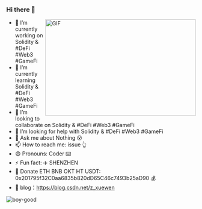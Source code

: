 ### Hi there 👋

<!--
**boy-good/boy-good** is a ✨ _special_ ✨ repository because its `README.md` (this file) appears on your GitHub profile.

Here are some ideas to get you started:
-->

<img align="right" alt="GIF" src="https://github.com/abhisheknaiidu/abhisheknaiidu/blob/master/code.gif?raw=true" width="400" height="256" />


- 🔭 I’m currently working on Solidity & #DeFi #Web3 #GameFi
- 🌱 I’m currently learning Solidity & #DeFi #Web3 #GameFi
- 👯 I’m looking to collaborate on Solidity & #DeFi #Web3 #GameFi
- 🤔 I’m looking for help with Solidity & #DeFi #Web3 #GameFi
- 💬 Ask me about Nothing 😵
- 📫 How to reach me: issue 👆
- 😄 Pronouns: Coder ⌨️ 
- ⚡ Fun fact: ✈️ SHENZHEN
- 🔐 Donate ETH BNB OKT HT USDT: 0x201795f32C0aa6835b820dD65C46c7493b25aD90 💰
- 🦉 blog：https://blog.csdn.net/z_xuewen


<img align="left" src="https://github-readme-stats.vercel.app/api?username=boy-good&show_icons=true&theme=gotham" alt="boy-good" />

